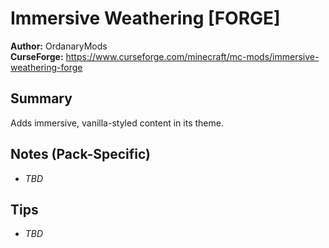 # Immersive Weathering [FORGE]

**Author:** OrdanaryMods  
**CurseForge:** https://www.curseforge.com/minecraft/mc-mods/immersive-weathering-forge

## Summary
Adds immersive, vanilla-styled content in its theme.

## Notes (Pack-Specific)
- _TBD_

## Tips
- _TBD_

